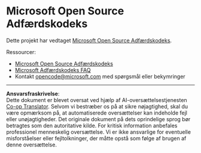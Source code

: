 <!--
CO_OP_TRANSLATOR_METADATA:
{
  "original_hash": "c06b12caf3c901eb3156e3dd5b0aea56",
  "translation_date": "2025-08-27T20:23:13+00:00",
  "source_file": "CODE_OF_CONDUCT.md",
  "language_code": "da"
}
-->
# Microsoft Open Source Adfærdskodeks

Dette projekt har vedtaget [Microsoft Open Source Adfærdskodeks](https://opensource.microsoft.com/codeofconduct/).

Ressourcer:

- [Microsoft Open Source Adfærdskodeks](https://opensource.microsoft.com/codeofconduct/)
- [Microsoft Adfærdskodeks FAQ](https://opensource.microsoft.com/codeofconduct/faq/)
- Kontakt [opencode@microsoft.com](mailto:opencode@microsoft.com) med spørgsmål eller bekymringer

---

**Ansvarsfraskrivelse**:  
Dette dokument er blevet oversat ved hjælp af AI-oversættelsestjenesten [Co-op Translator](https://github.com/Azure/co-op-translator). Selvom vi bestræber os på at sikre nøjagtighed, skal du være opmærksom på, at automatiserede oversættelser kan indeholde fejl eller unøjagtigheder. Det originale dokument på dets oprindelige sprog bør betragtes som den autoritative kilde. For kritisk information anbefales professionel menneskelig oversættelse. Vi er ikke ansvarlige for eventuelle misforståelser eller fejltolkninger, der måtte opstå som følge af brugen af denne oversættelse.